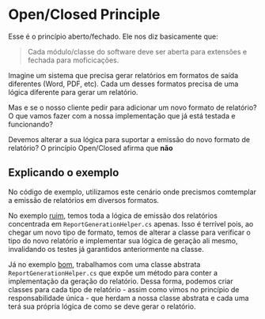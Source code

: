 # Open/Closed Principle

Esse é o princípio aberto/fechado. Ele nos diz basicamente que:

> Cada módulo/classe do software deve ser aberta para extensões e fechada para moficicações.

Imagine um sistema que precisa gerar relatórios em formatos de saída diferentes (Word, PDF, etc). Cada um desses formatos precisa de uma lógica diferente para gerar um relatório.

Mas e se o nosso cliente pedir para adicionar um novo formato de relatório? O que vamos fazer com a nossa implementação que já está testada e funcionando? 

Devemos alterar a sua lógica para suportar a emissão do novo formato de relatório? O princípio Open/Closed afirma que **não**

## Explicando o exemplo

No código de exemplo, utilizamos este cenário onde precismos comtemplar a emissão de relatórios em diversos formatos.
  
No exemplo [ruim](https://github.com/richielybmp/solid-design-principles-in-c-sharp/tree/master/OCP.OpenClosedPrinciple/Bad), temos toda a lógica de emissão dos relatórios concentrada em `ReportGenerationHelper.cs` apenas. Isso é terrível pois, ao chegar um novo tipo de formato, temos de alterar a classe para verificar o tipo do novo relatório e implementar sua lógica de geração ali mesmo, invalidando os testes já garantidos anteriormente na classe.

Já no exemplo [bom](https://github.com/richielybmp/solid-design-principles-in-c-sharp/tree/master/OCP.OpenClosedPrinciple/Good), trabalhamos com uma classe abstrata `ReportGenerationHelper.cs` que expõe um método para conter a implementação da geração do relatório. Dessa forma, podemos criar classes para cada tipo de relatório - assim como vimos no princípio de responsabilidade única - que herdam a nossa classe abstrata e cada uma terá sua própria lógica de como se deve gerar o relatório.
